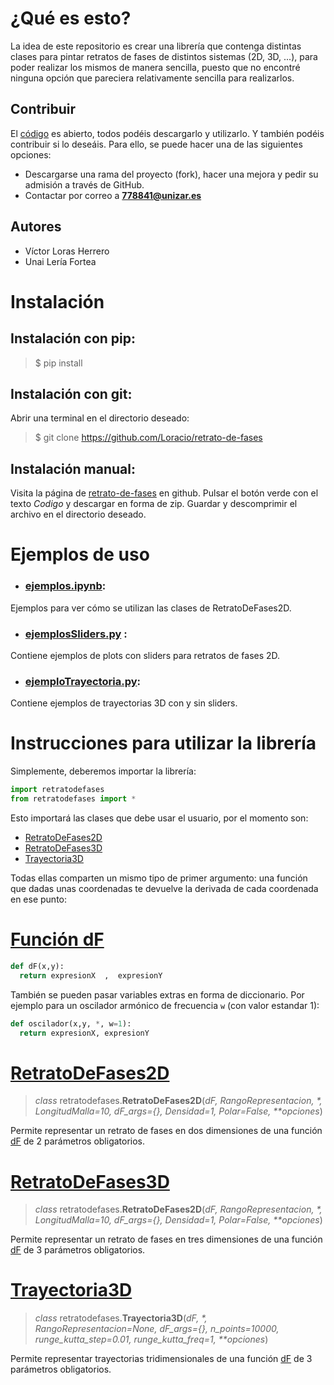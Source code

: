 # ¿Qué es esto?
La idea de este repositorio es crear una librería que contenga distintas clases para pintar retratos de fases de distintos sistemas (2D, 3D, ...), para poder realizar los mismos de manera sencilla, puesto que no encontré ninguna opción que pareciera relativamente sencilla para realizarlos.

## Contribuir
El [código](#archivos) es abierto, todos podéis descargarlo y utilizarlo. Y también podéis contribuir si lo deseáis. Para ello, se puede hacer una de las siguientes opciones:
* Descargarse una rama del proyecto (fork), hacer una mejora y pedir su admisión a través de GitHub.
* Contactar por correo a **778841@unizar.es**

## Autores
- Víctor Loras Herrero
- Unai Lería Fortea

# Instalación
## Instalación con pip:
> $ pip install

## Instalación con git:
Abrir una terminal en el directorio deseado:
> $ git clone https://github.com/Loracio/retrato-de-fases

## Instalación manual:
Visita la página de [retrato-de-fases](https://github.com/Loracio/retrato-de-fases) en github. Pulsar el botón verde con el texto *Codigo* y descargar en forma de zip.
Guardar y descomprimir el archivo en el directorio deseado.


# Ejemplos de uso
- ### [ejemplos.ipynb](ejemplos.ipynb):
Ejemplos para ver cómo se utilizan las clases de RetratoDeFases2D.

- ### [ejemplosSliders.py](ejemplosSliders.py) :
Contiene ejemplos de plots con sliders para retratos de fases 2D.

- ### [ejemploTrayectoria.py](ejemploTrayectoria.py):
Contiene ejemplos de trayectorias 3D con y sin sliders.


# Instrucciones para utilizar la librería
Simplemente, deberemos importar la librería:
```python
import retratodefases
from retratodefases import *
```
Esto importará las clases que debe usar el usuario, por el momento son:
- [RetratoDeFases2D](.readme/retratodefases2d.md)
- [RetratoDeFases3D](.readme/retratodefases3d.md)
- [Trayectoria3D](.readme/trayectoria3d.md)

Todas ellas comparten un mismo tipo de primer argumento: una función que dadas unas coordenadas te devuelve la derivada de cada coordenada en ese punto:
# [Función dF](.readme/dFfuncion.md)
```python
def dF(x,y):
  return expresionX  ,  expresionY
```

También se pueden pasar variables extras en forma de diccionario. Por ejemplo para un oscilador armónico de frecuencia `w` (con valor estandar 1):
```python
def oscilador(x,y, *, w=1):
  return expresionX, expresionY
```


# [RetratoDeFases2D](.readme/retratodefases2d.md)
> *class* retratodefases.**RetratoDeFases2D**(*dF, RangoRepresentacion, \*, LongitudMalla=10, dF_args={}, Densidad=1, Polar=False, \*\*opciones*)

Permite representar un retrato de fases en dos dimensiones de una función [dF](.readme/dFfuncion.md) de 2 parámetros obligatorios.


# [RetratoDeFases3D](.readme(retratodefases3d.md))
> *class* retratodefases.**RetratoDeFases2D**(*dF, RangoRepresentacion, \*, LongitudMalla=10, dF_args={}, Densidad=1, Polar=False, \*\*opciones*)

Permite representar un retrato de fases en tres dimensiones de una función [dF](.readme/dFfuncion.md) de 3 parámetros obligatorios.

# [Trayectoria3D](.readme/trayectoria3d.md)
> *class* retratodefases.**Trayectoria3D**(*dF, \*, RangoRepresentacion=None, dF_args={}, n_points=10000, runge_kutta_step=0.01, runge_kutta_freq=1, \*\*opciones*)

Permite representar trayectorias tridimensionales de una función [dF](.readme/dFfuncion.md) de 3 parámetros obligatorios.
